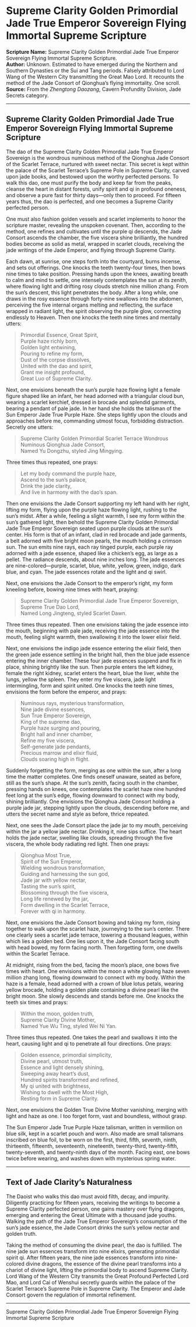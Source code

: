 # Supreme Clarity Golden Primordial Jade True Emperor Sovereign Flying Immortal Supreme Scripture

**Scripture Name:** Supreme Clarity Golden Primordial Jade True Emperor Sovereign Flying Immortal Supreme Scripture.  
**Author:** Unknown. Estimated to have emerged during the Northern and Southern Dynasties or the Sui and Tang periods. Falsely attributed to Lord Wang of the Western City transmitting the Great Mao Lord. It recounts the method of the Jade Consort of Qionghua’s flying immortality. One scroll.  
**Source:** From the *Zhengtong Daozang*, Cavern Profundity Division, Jade Secrets category.

---

## Supreme Clarity Golden Primordial Jade True Emperor Sovereign Flying Immortal Supreme Scripture

The dao of the Supreme Clarity Golden Primordial Jade True Emperor Sovereign is the wondrous numinous method of the Qionghua Jade Consort of the Scarlet Terrace, nurtured with sweet nectar. This secret is kept within the palace of the Scarlet Terrace’s Supreme Pole in Supreme Clarity, carved upon jade books, and bestowed upon the worthy perfected persons. To walk this dao, one must purify the body and keep far from the peaks, cleanse the heart in distant forests, unify spirit and qi in profound oneness, and observe a pure fast for thirty days—only then to proceed. For fifteen years thus, the dao is perfected, and one becomes a Supreme Clarity perfected person.

One must also fashion golden vessels and scarlet implements to honor the scripture master, revealing the unspoken covenant. Then, according to the method, one refines and cultivates until the purple qi descends, the Jade Consort ascends the chamber, the five viscera shine brilliantly, the hundred bodies become as solid as metal, wrapped in scarlet clouds, receiving the jade writings of the Jade Emperor, and flying through Supreme Clarity.

Each dawn, at sunrise, one steps forth into the courtyard, burns incense, and sets out offerings. One knocks the teeth twenty-four times, then bows nine times to take position. Pressing hands upon the knees, awaiting breath to calm and mind to settle, one intensely contemplates the sun at its zenith, where flowing light and drifting rosy clouds stretch nine million zhang. From the sun’s descent, this light penetrates the body. After a long while, one draws in the rosy essence through forty-nine swallows into the abdomen, perceiving the five internal organs melting and reflecting, the surface wrapped in radiant light, the spirit observing the purple glow, connecting endlessly to Heaven. Then one knocks the teeth nine times and mentally utters:

> Primordial Essence, Great Spirit,  
> Purple haze richly born,  
> Golden light entwining,  
> Pouring to refine my form,  
> Dust of the corpse dissolves,  
> United with the dao and spirit,  
> Grant me insight profound,  
> Great Luo of Supreme Clarity.

Next, one envisions beneath the sun’s purple haze flowing light a female figure shaped like an infant, her head adorned with a triangular cloud bun, wearing a scarlet kerchief, dressed in brocade and splendid garments, bearing a pendant of pale jade. In her hand she holds the talisman of the Sun Emperor Jade True Purple Haze. She steps lightly upon the clouds and approaches before me, commanding utmost focus, forbidding distraction. Secretly one utters:

> Supreme Clarity Golden Primordial Scarlet Terrace Wondrous Numinous Qionghua Jade Consort,  
> Named Yu Dongzhu, styled Jing Mingying.

Three times thus repeated, one prays:

> Let my body command the purple haze,  
> Ascend to the sun’s palace,  
> Drink the jade clarity,  
> And live in harmony with the dao’s span.

Then one envisions the Jade Consort supporting my left hand with her right, lifting my form, flying upon the purple haze flowing light, rushing to the sun’s midst. After a while, feeling a slight warmth, I see my form within the sun’s gathered light, then behold the Supreme Clarity Golden Primordial Jade True Emperor Sovereign seated upon purple clouds at the sun’s center. His form is that of an infant, clad in red brocade and jade garments, a belt adorned with five bright moon pearls, the mouth holding a crimson sun. The sun emits nine rays, each ray tinged purple, each purple ray adorned with a jade essence, shaped like a chicken’s egg, as large as a pellet. The radiance descends, about nine inches long. The jade essences are nine-colored—purple, scarlet, blue, white, yellow, green, indigo, dark blue, and cyan. The jade essences rotate and the light and qi swirl.

Next, one envisions the Jade Consort to the emperor’s right, my form kneeling before, bowing nine times with heart, praying:

> Supreme Clarity Golden Primordial Jade True Emperor Sovereign,  
> Supreme True Dao Lord,  
> Named Long Jingteng, styled Scarlet Dawn.

Three times thus repeated. Then one envisions taking the jade essence into the mouth, beginning with pale jade, receiving the jade essence into the mouth, feeling slight warmth, then swallowing it into the lower elixir field.

Next, one envisions the indigo jade essence entering the elixir field, then the green jade essence settling in the bright hall, then the blue jade essence entering the inner chamber. These four jade essences suspend and fix in place, shining brightly like the sun. Then purple enters the left kidney, female the right kidney, scarlet enters the heart, blue the liver, white the lungs, yellow the spleen. They enter my five viscera, jade light intermingling, form and spirit united. One knocks the teeth nine times, envisions the form before the emperor, and prays:

> Numinous rays, mysterious transformation,  
> Nine jade divine essences,  
> Sun True Emperor Sovereign,  
> King of the supreme dao,  
> Purple haze surging and pouring,  
> Bright hall and inner chamber,  
> Refine my five viscera,  
> Self-generate jade pendants,  
> Precious marrow and elixir fluid,  
> Clouds soaring high in flight.

Suddenly forgetting the form, merging as one within the sun, after a long time the matter completes. One finds oneself unaware, seated as before, still as the sun’s shape. At the sun’s zenith, facing south in the chamber, pressing hands on knees, one contemplates the scarlet haze nine hundred feet long at the sun’s edge, flowing downward to connect with my body, shining brilliantly. One envisions the Qionghua Jade Consort holding a purple jade jar, stepping lightly upon the clouds, descending before me, and utters the secret name and style as before, thrice repeated.

Next, one sees the Jade Consort place the jade jar to my mouth, perceiving within the jar a yellow jade nectar. Drinking it, nine sips suffice. The heart holds the jade nectar, swelling like clouds, spreading through the five viscera, the whole body radiating red light. Then one prays:

> Qionghua Most True,  
> Spirit of the Sun Emperor,  
> Wielding wondrous transformation,  
> Guiding and harnessing the sun god,  
> Jade jar with yellow nectar,  
> Tasting the sun’s spirit,  
> Blossoming through the five viscera,  
> Long life renewed by the jar,  
> Form dwelling in the Scarlet Terrace,  
> Forever with qi in harmony.

Next, one envisions the Jade Consort bowing and taking my form, rising together to walk upon the scarlet haze, journeying to the sun’s center. There one clearly sees a scarlet jade terrace, towering a thousand leagues, within which lies a golden bed. One lies upon it, the Jade Consort facing south with head bowed, my form facing north. Then forgetting form, one dwells within the Scarlet Terrace.

At midnight, rising from the bed, facing the moon’s place, one bows five times with heart. One envisions within the moon a white glowing haze seven million zhang long, flowing downward to connect with my body. Within the haze is a female, head adorned with a crown of blue lotus petals, wearing yellow brocade, holding a golden plate containing a divine pearl like the bright moon. She slowly descends and stands before me. One knocks the teeth six times and prays:

> Within the moon, golden truth,  
> Supreme Clarity Divine Mother,  
> Named Yue Wu Ting, styled Wei Ni Yan.

Three times thus repeated. One takes the pearl and swallows it into the heart, causing light and qi to penetrate all four directions. One prays:

> Golden essence, primordial simplicity,  
> Divine pearl, utmost truth,  
> Essence and light densely shining,  
> Sweeping away heart’s dust,  
> Hundred spirits transformed and refined,  
> My qi united with brightness,  
> Wishing to dwell with the Most High,  
> Resting form in Supreme Clarity.

Next, one envisions the Golden True Divine Mother vanishing, merging with light and haze as one. I too forget form, vast and boundless, without grasp.

The Sun Emperor Jade True Purple Haze talisman, written in vermilion on blue silk, kept in a scarlet pouch and worn. Also made are small talismans inscribed on blue foil, to be worn on the first, third, fifth, seventh, ninth, thirteenth, fifteenth, seventeenth, nineteenth, twenty-third, twenty-fifth, twenty-seventh, and twenty-ninth days of the month. Facing east, one bows twice before wearing, and washes down with mysterious spring water.

---

## Text of Jade Clarity’s Naturalness

The Daoist who walks this dao must avoid filth, decay, and impurity. Diligently practicing for fifteen years, receiving the writings to become a Supreme Clarity perfected person, one gains mastery over flying dragons, emerging and entering the Great Ultimate with a thousand jade youths. Walking the path of the Jade True Emperor Sovereign’s consumption of the sun’s jade essence, the Jade Consort drinks the sun’s yellow nectar and golden truth.

Taking the method of consuming the divine pearl, the dao is fulfilled. The nine jade sun essences transform into nine elixirs, generating primordial spirit qi. After fifteen years, the nine jade essences transform into nine-colored divine dragons, the essence of the divine pearl transforms into a chariot of divine light, lifting the primordial body to ascend Supreme Clarity. Lord Wang of the Western City transmits the Great Profound Perfected Lord Mao, and Lord Cai of Wenshui secretly guards within the palace of the Scarlet Terrace’s Supreme Pole in Supreme Clarity. The Emperor and Jade Consort govern the regulation of immortal refinement.

---

Supreme Clarity Golden Primordial Jade True Emperor Sovereign Flying Immortal Supreme Scripture
